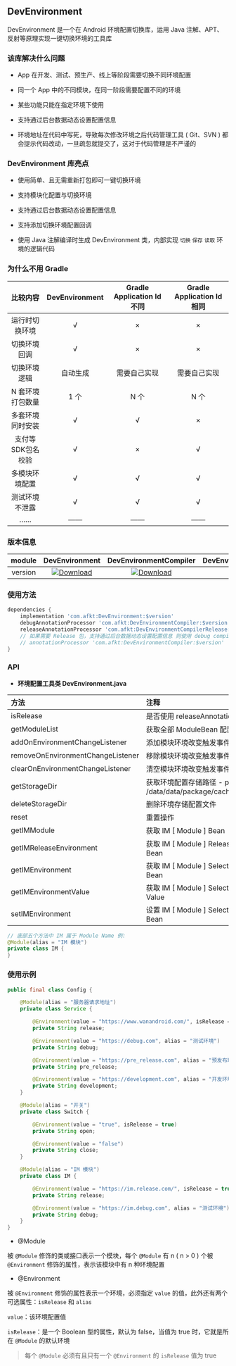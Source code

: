 

## DevEnvironment

DevEnvironment 是一个在 Android 环境配置切换库，运用 Java 注解、APT、反射等原理实现一键切换环境的工具库


### 该库解决什么问题

* App 在开发、测试、预生产、线上等阶段需要切换不同环境配置

* 同一个 App 中的不同模块，在同一阶段需要配置不同的环境

* 某些功能只能在指定环境下使用

* 支持通过后台数据动态设置配置信息

* 环境地址在代码中写死，导致每次修改环境之后代码管理工具 ( Git、SVN ) 都会提示代码改动，一旦疏忽就提交了，这对于代码管理是不严谨的


### DevEnvironment 库亮点

* 使用简单、且无需重新打包即可一键切换环境

* 支持模块化配置与切换环境

* 支持通过后台数据动态设置配置信息

* 支持添加切换环境配置回调

* 使用 Java 注解编译时生成 DevEnvironment 类，内部实现 `切换` `保存` `读取` 环境的逻辑代码


### 为什么不用 Gradle

| 比较内容 | DevEnvironment | Gradle  Application Id 不同 | Gradle Application Id 相同 |
|:-:|:--:|:--:|:--:|
| 运行时切换环境 | √ | × | × |
| 切换环境回调 | √ | × | × |
| 切换环境逻辑 | 自动生成 | 需要自己实现 | 需要自己实现 |
| N 套环境打包数量 | 1 个 | N 个 | N 个|
| 多套环境同时安装 | √ | √ | × |
| 支付等SDK包名校验 | √ | × | √ |
| 多模块环境配置 | √ | √ | √ |
| 测试环境不泄露 | √ | √ | √ |
| …… | —— | —— | —— |


### 版本信息

module | DevEnvironment | DevEnvironmentCompiler | DevEnvironmentCompilerRelease
:---:|:---:|:---:|:---:
version | [![Download](https://api.bintray.com/packages/afkt/maven/DevEnvironment/images/download.svg)](https://bintray.com/afkt/maven/DevEnvironment/_latestVersion) | [![Download](https://api.bintray.com/packages/afkt/maven/DevEnvironmentCompiler/images/download.svg)](https://bintray.com/afkt/maven/DevEnvironmentCompiler/_latestVersion) | [![Download](https://api.bintray.com/packages/afkt/maven/DevEnvironmentCompilerRelease/images/download.svg)](https://bintray.com/afkt/maven/DevEnvironmentCompilerRelease/_latestVersion)


### 使用方法

```groovy
dependencies {
    implementation 'com.afkt:DevEnvironment:$version'
    debugAnnotationProcessor 'com.afkt:DevEnvironmentCompiler:$version'
    releaseAnnotationProcessor 'com.afkt:DevEnvironmentCompilerRelease:$version'
    // 如果需要 Release 包，支持通过后台数据动态设置配置信息 则使用 debug compiler lib
    // annotationProcessor 'com.afkt:DevEnvironmentCompiler:$version'
}
```


### API

* **环境配置工具类 DevEnvironment.java**

| 方法 | 注释 |
| :- | :- |
| isRelease | 是否使用 releaseAnnotationProcessor 构建 |
| getModuleList | 获取全部 ModuleBean 配置列表 |
| addOnEnvironmentChangeListener | 添加模块环境改变触发事件 |
| removeOnEnvironmentChangeListener | 移除模块环境改变触发事件 |
| clearOnEnvironmentChangeListener | 清空模块环境改变触发事件 |
| getStorageDir | 获取环境配置存储路径 - path /data/data/package/cache/DevEnvironment |
| deleteStorageDir | 删除环境存储配置文件 |
| reset | 重置操作 |
| getIMModule | 获取 IM [ Module ] Bean |
| getIMReleaseEnvironment | 获取 IM [ Module ] Release Environment Bean |
| getIMEnvironment | 获取 IM [ Module ] Selected Environment Bean |
| getIMEnvironmentValue | 获取 IM [ Module ] Selected Environment Value |
| setIMEnvironment | 设置 IM [ Module ] Selected Environment Bean |

```java
// 底部五个方法中 IM 属于 Module Name 例:
@Module(alias = "IM 模块")
private class IM {
}
```


### 使用示例

```java
public final class Config {

    @Module(alias = "服务器请求地址")
    private class Service {

        @Environment(value = "https://www.wanandroid.com/", isRelease = true, alias = "线上环境")
        private String release;

        @Environment(value = "https://debug.com", alias = "测试环境")
        private String debug;

        @Environment(value = "https://pre_release.com", alias = "预发布环境")
        private String pre_release;

        @Environment(value = "https://development.com", alias = "开发环境")
        private String development;
    }

    @Module(alias = "开关")
    private class Switch {

        @Environment(value = "true", isRelease = true)
        private String open;

        @Environment(value = "false")
        private String close;
    }

    @Module(alias = "IM 模块")
    private class IM {

        @Environment(value = "https://im.release.com/", isRelease = true, alias = "线上环境")
        private String release;

        @Environment(value = "https://im.debug.com", alias = "测试环境")
        private String debug;
    }
}
```

* @Module

被 `@Module` 修饰的类或接口表示一个模块，每个 `@Module` 有 n ( n > 0 ) 个被 `@Environment` 修饰的属性，表示该模块中有 n 种环境配置

* @Environment

被 `@Environment` 修饰的属性表示一个环境，必须指定 `value` 的值，此外还有两个可选属性：`isRelease` 和 `alias`

`value`：该环境配置值

`isRelease`：是一个 Boolean 型的属性，默认为 false，当值为 true 时，它就是所在 `@Module` 的默认环境

> 每个 `@Module` 必须有且只有一个 `@Environment` 的 `isRelease` 值为 true